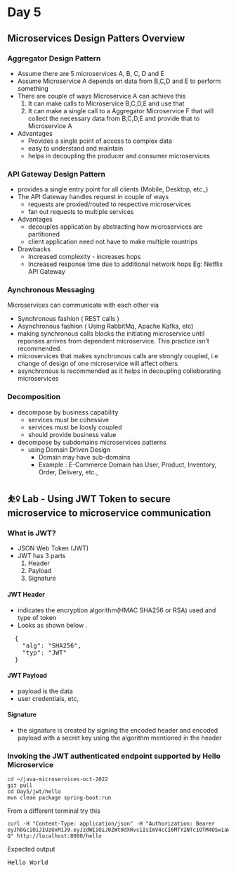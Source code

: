 # Day 5

## Microservices Design Patters Overview

### Aggregator Design Pattern
- Assume there are 5 microservices A, B, C, D and E
- Assume Microservice A depends on data from B,C,D and E to perform something
- There are couple of ways Microservice A can achieve this
   1. It can make calls to Microservice B,C,D,E and use that
   2. It can make a single call to a Aggregator Microservice F that will collect the necessary data from B,C,D,E and provide that to Microservice A
- Advantages
  - Provides a single point of access to complex data
  - easy to understand and maintain
  - helps in decoupling the producer and consumer microservices

### API Gateway Design Pattern
- provides a single entry point for all clients (Mobile, Desktop, etc.,)
- The API Gateway handles request in couple of ways
  - requests are proxied/routed to respective microservices
  - fan out requests to multiple services
- Advantages
  - decouples application by abstracting how microservices are partitioned
  - client application need not have to make multiple rountrips 
- Drawbacks
  - Increased complexity - increases hops
  - Increased response time due to additional network hops
Eg: Netflix API Gateway

### Aynchronous Messaging
Microservices can communicate with each other via
- Synchronous fashion ( REST calls )
- Asynchronous fashion ( Using RabbitMq, Apache Kafka, etc)
- making synchronous calls blocks the initiating microservice until reponses arrives from dependent microservice. This practice isn't recommended.
- microservices that makes synchronous calls are strongly coupled, i.e change of design of one microservice will affect others
- asynchronous is recommended as it helps in decoupling colloborating microservices

### Decomposition
- decompose by business capability
  - services must be cohessive
  - services must be loosly coupled
  - should provide business value
- decompose by subdomains microservices patterns
  - using Domain Driven Design
    - Domain may have sub-domains
    - Example : E-Commerce Domain has User, Product, Inventory, Order, Delivery, etc.,

## ⛹️‍♀️ Lab - Using JWT Token to secure microservice to microservice communication

### What is JWT?
- JSON Web Token (JWT)
- JWT has 3 parts
  1. Header
  2. Payload
  3. Signature

#### JWT Header 
- indicates the encryption algorithm(HMAC SHA256 or RSA) used and type of token
- Looks as shown below . 
<pre>
  {
    "alg": "SHA256",
    "typ": "JWT"
  }
</pre>

#### JWT Payload
- payload is the data
- user credentials, etc,

#### Signature
- the signature is created by signing the encoded header and encoded payload with a secret key using the algorithm mentioned in the header


### Invoking the JWT authenticated endpoint supported by Hello Microservice
```
cd ~/java-microservices-oct-2022
git pull
cd Day5/jwt/hello
mvn clean package spring-boot:run
```

From a different terminal try this
```
curl -H "Content-Type: application/json" -H "Authorization: Bearer eyJhbGciOiJIUzUxMiJ9.eyJzdWIiOiJ0ZWt0dXRvciIsImV4cCI6MTY2NTc1OTM4OSwiaWF0IjoxNjY1NzQxMzg5fQ.iOlqFUnHfhRO7cUjRVMVaw8zSzfrJp2oeWKhmRscoou__di1lsX4n6O3CWj0FKaUXOM34vky9zqjwOOhQYE0-Q" http://localhost:8080/hello
```

Expected output
<pre>
Hello World
</pre>
